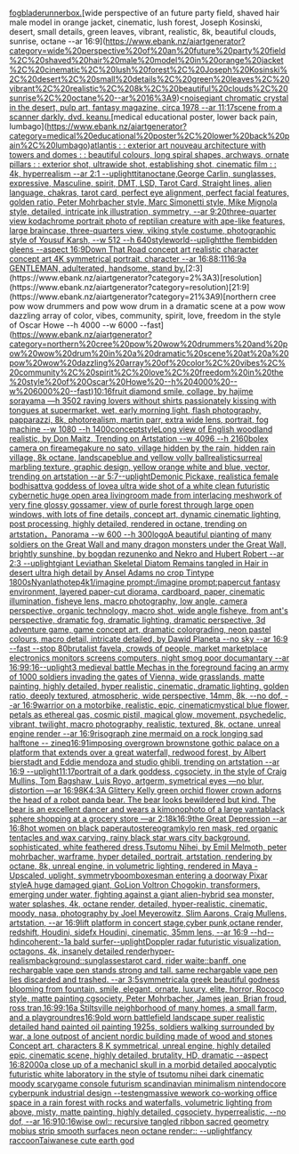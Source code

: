 [fog](https://www.ebank.nz/aiartgenerator?category=fog)[bladerunner](https://www.ebank.nz/aiartgenerator?category=bladerunner)[box.](https://www.ebank.nz/aiartgenerator?category=box.)[wide perspective of an future party field, shaved hair male model in orange jacket, cinematic, lush forest, Joseph Kosinski, desert, small details, green leaves, vibrant, realistic, 8k, beautiful clouds, sunrise, octane --ar 16:9](https://www.ebank.nz/aiartgenerator?category=wide%20perspective%20of%20an%20future%20party%20field%2C%20shaved%20hair%20male%20model%20in%20orange%20jacket%2C%20cinematic%2C%20lush%20forest%2C%20Joseph%20Kosinski%2C%20desert%2C%20small%20details%2C%20green%20leaves%2C%20vibrant%2C%20realistic%2C%208k%2C%20beautiful%20clouds%2C%20sunrise%2C%20octane%20--ar%2016%3A9)[<noise](https://www.ebank.nz/aiartgenerator?category=%3Cnoise)[giant chromatic crystal in the desert, pulp art, fantasy magazine, circa 1978 --ar 11:17](https://www.ebank.nz/aiartgenerator?category=giant%20chromatic%20crystal%20in%20the%20desert%2C%20pulp%20art%2C%20fantasy%20magazine%2C%20circa%201978%20--ar%2011%3A17)[scene from a scanner darkly. dvd. keanu.](https://www.ebank.nz/aiartgenerator?category=scene%20from%20a%20scanner%20darkly.%20dvd.%20keanu.)[medical educational poster, lower back pain, lumbago](https://www.ebank.nz/aiartgenerator?category=medical%20educational%20poster%2C%20lower%20back%20pain%2C%20lumbago)[atlantis : : exterior art nouveau architecture with towers and domes : : beautiful colours, long spiral shapes, archways, ornate pillars : : exterior shot, ultrawide shot, establishing shot, cinematic film : : 4k, hyperrealism --ar 2:1 --uplight](https://www.ebank.nz/aiartgenerator?category=atlantis%20%3A%20%3A%20exterior%20art%20nouveau%20architecture%20with%20towers%20and%20domes%20%3A%20%3A%20beautiful%20colours%2C%20long%20spiral%20shapes%2C%20archways%2C%20ornate%20pillars%20%3A%20%3A%20exterior%20shot%2C%20ultrawide%20shot%2C%20establishing%20shot%2C%20cinematic%20film%20%3A%20%3A%204k%2C%20hyperrealism%20--ar%202%3A1%20--uplight)[titan](https://www.ebank.nz/aiartgenerator?category=titan)[octane,](https://www.ebank.nz/aiartgenerator?category=octane%2C)[George Carlin, sunglasses, expressive, Masculine, spirit, DMT, LSD, Tarot Card, Straight lines, alien language, chakras, tarot card, perfect eye alignment, perfect facial features, golden ratio, Peter Mohrbacher style, Marc Simonetti style, Mike Mignola style, detailed, intricate ink illustration, symmetry, --ar 9:20](https://www.ebank.nz/aiartgenerator?category=George%20Carlin%2C%20sunglasses%2C%20expressive%2C%20Masculine%2C%20spirit%2C%20DMT%2C%20LSD%2C%20Tarot%20Card%2C%20Straight%20lines%2C%20alien%20language%2C%20chakras%2C%20tarot%20card%2C%20perfect%20eye%20alignment%2C%20perfect%20facial%20features%2C%20golden%20ratio%2C%20Peter%20Mohrbacher%20style%2C%20Marc%20Simonetti%20style%2C%20Mike%20Mignola%20style%2C%20detailed%2C%20intricate%20ink%20illustration%2C%20symmetry%2C%20--ar%209%3A20)[three-quarter view kodachrome portrait photo of reptilian creature with ape-like features, large braincase, three-quarters view, viking style costume, photographic style of Yousuf Karsh, --w 512 --h 640](https://www.ebank.nz/aiartgenerator?category=three-quarter%20view%20kodachrome%20portrait%20photo%20of%20reptilian%20creature%20with%20ape-like%20features%2C%20large%20braincase%2C%20three-quarters%20view%2C%20viking%20style%20costume%2C%20photographic%20style%20of%20Yousuf%20Karsh%2C%20--w%20512%20--h%20640)[style](https://www.ebank.nz/aiartgenerator?category=style)[world](https://www.ebank.nz/aiartgenerator?category=world)[--uplight](https://www.ebank.nz/aiartgenerator?category=--uplight)[the flembidden gleens --aspect 16:9](https://www.ebank.nz/aiartgenerator?category=the%20flembidden%20gleens%20--aspect%2016%3A9)[Down That Road concept art realistic character concept art 4K symmetrical portrait, character --ar 16:8](https://www.ebank.nz/aiartgenerator?category=Down%20That%20Road%20concept%20art%20realistic%20character%20concept%20art%204K%20symmetrical%20portrait%2C%20character%20--ar%2016%3A8)[8:11](https://www.ebank.nz/aiartgenerator?category=8%3A11)[16:9](https://www.ebank.nz/aiartgenerator?category=16%3A9)[a GENTLEMAN, adulterated, handsome, stand by.](https://www.ebank.nz/aiartgenerator?category=a%20GENTLEMAN%2C%20adulterated%2C%20handsome%2C%20stand%20by.)[2:3](https://www.ebank.nz/aiartgenerator?category=2%3A3)[resolution](https://www.ebank.nz/aiartgenerator?category=resolution)[21:9](https://www.ebank.nz/aiartgenerator?category=21%3A9)[northern cree pow wow drummers and pow wow drum in a dramatic scene at a pow wow dazzling array of color, vibes, community, spirit, love, freedom in the style of Oscar Howe --h 4000 --w 6000 --fast](https://www.ebank.nz/aiartgenerator?category=northern%20cree%20pow%20wow%20drummers%20and%20pow%20wow%20drum%20in%20a%20dramatic%20scene%20at%20a%20pow%20wow%20dazzling%20array%20of%20color%2C%20vibes%2C%20community%2C%20spirit%2C%20love%2C%20freedom%20in%20the%20style%20of%20Oscar%20Howe%20--h%204000%20--w%206000%20--fast)[10:16](https://www.ebank.nz/aiartgenerator?category=10%3A16)[fruit diamond smile, collage, by hajime sorayama —h 350](https://www.ebank.nz/aiartgenerator?category=fruit%20diamond%20smile%2C%20collage%2C%20by%20hajime%20sorayama%20%E2%80%94h%20350)[2 raving lovers without shirts passionately kissing with tongues at supermarket, wet, early morning light, flash photography, papparazzi, 8k, photorealism, martin parr, extra wide lens, portrait, fog machine --w 1080 --h 1400](https://www.ebank.nz/aiartgenerator?category=2%20raving%20lovers%20without%20shirts%20passionately%20kissing%20with%20tongues%20at%20supermarket%2C%20wet%2C%20early%20morning%20light%2C%20flash%20photography%2C%20papparazzi%2C%208k%2C%20photorealism%2C%20martin%20parr%2C%20extra%20wide%20lens%2C%20portrait%2C%20fog%20machine%20--w%201080%20--h%201400)[concept](https://www.ebank.nz/aiartgenerator?category=concept)[style](https://www.ebank.nz/aiartgenerator?category=style)[Long view of English woodland realistic, by Don Maitz, Trending on Artstation    --w 4096  --h 2160](https://www.ebank.nz/aiartgenerator?category=Long%20view%20of%20English%20woodland%20realistic%2C%20by%20Don%20Maitz%2C%20Trending%20on%20Artstation%20%20%20%20--w%204096%20%20--h%202160)[bolex camera on fire](https://www.ebank.nz/aiartgenerator?category=bolex%20camera%20on%20fire)[amegakure no sato, village hidden by the rain, hidden rain village, 8k octane, landscape](https://www.ebank.nz/aiartgenerator?category=amegakure%20no%20sato%2C%20village%20hidden%20by%20the%20rain%2C%20hidden%20rain%20village%2C%208k%20octane%2C%20landscape)[blue and yellow volly ball](https://www.ebank.nz/aiartgenerator?category=blue%20and%20yellow%20volly%20ball)[realistic](https://www.ebank.nz/aiartgenerator?category=realistic)[surreal marbling texture, graphic design, yellow orange white and blue, vector, trending on artstation --ar 5:7](https://www.ebank.nz/aiartgenerator?category=surreal%20marbling%20texture%2C%20graphic%20design%2C%20yellow%20orange%20white%20and%20blue%2C%20vector%2C%20trending%20on%20artstation%20--ar%205%3A7)[](https://www.ebank.nz/aiartgenerator?category=)[--uplight](https://www.ebank.nz/aiartgenerator?category=--uplight)[Demonic Pickaxe, realistic](https://www.ebank.nz/aiartgenerator?category=Demonic%20Pickaxe%2C%20realistic)[a female bodhisattva goddess of love](https://www.ebank.nz/aiartgenerator?category=a%20female%20bodhisattva%20goddess%20of%20love)[a ultra wide shot of a white clean futuristic cybernetic huge open area livingroom made from interlacing meshwork of very fine glossy gossamer, view of purle forest through large open windows, with lots of fine details, concept art, dynamic cinematic lighting, post processing, highly detailed, rendered in octane, trending on artstation，Panorama --w 600 --h 300](https://www.ebank.nz/aiartgenerator?category=a%20ultra%20wide%20shot%20of%20a%20white%20clean%20futuristic%20cybernetic%20huge%20open%20area%20livingroom%20made%20from%20interlacing%20meshwork%20of%20very%20fine%20glossy%20gossamer%2C%20view%20of%20purle%20forest%20through%20large%20open%20windows%2C%20with%20lots%20of%20fine%20details%2C%20concept%20art%2C%20dynamic%20cinematic%20lighting%2C%20post%20processing%2C%20highly%20detailed%2C%20rendered%20in%20octane%2C%20trending%20on%20artstation%EF%BC%8CPanorama%20--w%20600%20--h%20300)[logo](https://www.ebank.nz/aiartgenerator?category=logo)[A beautiful pianting of many soldiers on the Great Wall and many dragon monsters under the Great Wall, brightly sunshine, by bogdan rezunenko and Nekro and Hubert Robert --ar 2:3 --uplight](https://www.ebank.nz/aiartgenerator?category=A%20beautiful%20pianting%20of%20many%20soldiers%20on%20the%20Great%20Wall%20and%20many%20dragon%20monsters%20under%20the%20Great%20Wall%2C%20brightly%20sunshine%2C%20by%20bogdan%20rezunenko%20and%20Nekro%20and%20Hubert%20Robert%20--ar%202%3A3%20--uplight)[giant  Leviathan Skeletal Diatom  Remains tangled in Hair in desert ultra high detail  by Ansel Adams no crop Tintype 1800s](https://www.ebank.nz/aiartgenerator?category=giant%20%20Leviathan%20Skeletal%20Diatom%20%20Remains%20tangled%20in%20Hair%20in%20desert%20ultra%20high%20detail%20%20by%20Ansel%20Adams%20no%20crop%20Tintype%201800s)[Nyanlathotep](https://www.ebank.nz/aiartgenerator?category=Nyanlathotep)[4k](https://www.ebank.nz/aiartgenerator?category=4k)[1](https://www.ebank.nz/aiartgenerator?category=1)[/imagine prompt:/imagine prompt:papercut fantasy environment, layered paper-cut diorama, cardboard, paper, cinematic illumination, fisheye lens, macro photography, low angle, camera perspective, organic technology, macro shot, wide angle fisheye, from ant's perspective, dramatic fog, dramatic lighting, dramatic perspective, 3d adventure game, game concept art, dramatic colorgrading, neon pastel colours, macro detail, intricate detailed, by Dawid Planeta --no sky --ar 16:9 --fast --stop 80](https://www.ebank.nz/aiartgenerator?category=/imagine%20prompt%3A/imagine%20prompt%3Apapercut%20fantasy%20environment%2C%20layered%20paper-cut%20diorama%2C%20cardboard%2C%20paper%2C%20cinematic%20illumination%2C%20fisheye%20lens%2C%20macro%20photography%2C%20low%20angle%2C%20camera%20perspective%2C%20organic%20technology%2C%20macro%20shot%2C%20wide%20angle%20fisheye%2C%20from%20ant%27s%20perspective%2C%20dramatic%20fog%2C%20dramatic%20lighting%2C%20dramatic%20perspective%2C%203d%20adventure%20game%2C%20game%20concept%20art%2C%20dramatic%20colorgrading%2C%20neon%20pastel%20colours%2C%20macro%20detail%2C%20intricate%20detailed%2C%20by%20Dawid%20Planeta%20--no%20sky%20--ar%2016%3A9%20--fast%20--stop%2080)[brutalist favela, crowds of people, market marketplace electronics monitors screens computers, night smog poor documantary --ar 16:9](https://www.ebank.nz/aiartgenerator?category=brutalist%20favela%2C%20crowds%20of%20people%2C%20market%20marketplace%20electronics%20monitors%20screens%20computers%2C%20night%20smog%20poor%20documantary%20--ar%2016%3A9)[9:16](https://www.ebank.nz/aiartgenerator?category=9%3A16)[--uplight](https://www.ebank.nz/aiartgenerator?category=--uplight)[3 medieval battle Mechas in the foreground facing an army of 1000 soldiers invading the gates of Vienna, wide grasslands, matte painting, highly detailed, hyper realistic, cinematic, dramatic lighting, golden ratio, deeply textured, atmospheric, wide perspective, 14mm, 8k, --no dof, --ar 16:9](https://www.ebank.nz/aiartgenerator?category=3%20medieval%20battle%20Mechas%20in%20the%20foreground%20facing%20an%20army%20of%201000%20soldiers%20invading%20the%20gates%20of%20Vienna%2C%20wide%20grasslands%2C%20matte%20painting%2C%20highly%20detailed%2C%20hyper%20realistic%2C%20cinematic%2C%20dramatic%20lighting%2C%20golden%20ratio%2C%20deeply%20textured%2C%20atmospheric%2C%20wide%20perspective%2C%2014mm%2C%208k%2C%20--no%20dof%2C%20--ar%2016%3A9)[warrior on a motorbike, realistic, epic, cinematic](https://www.ebank.nz/aiartgenerator?category=warrior%20on%20a%20motorbike%2C%20realistic%2C%20epic%2C%20cinematic)[mystical blue flower, petals as ethereal gas, cosmic pistil, magical glow, movement, psychedelic, vibrant, twilight, macro photography, realistic, textured, 8k, octane, unreal engine render --ar 16:9](https://www.ebank.nz/aiartgenerator?category=mystical%20blue%20flower%2C%20petals%20as%20ethereal%20gas%2C%20cosmic%20pistil%2C%20magical%20glow%2C%20movement%2C%20psychedelic%2C%20vibrant%2C%20twilight%2C%20macro%20photography%2C%20realistic%2C%20textured%2C%208k%2C%20octane%2C%20unreal%20engine%20render%20--ar%2016%3A9)[risograph zine mermaid on a rock longing sad halftone -- zineq](https://www.ebank.nz/aiartgenerator?category=risograph%20zine%20mermaid%20on%20a%20rock%20longing%20sad%20halftone%20--%20zineq)[16:9](https://www.ebank.nz/aiartgenerator?category=16%3A9)[1](https://www.ebank.nz/aiartgenerator?category=1)[imposing overgrown brownstone gothic palace on a platform that extends over a great waterfall, redwood forest, by Albert bierstadt and Eddie mendoza and studio ghibli, trending on artstation --ar 16:9 --uplight](https://www.ebank.nz/aiartgenerator?category=imposing%20overgrown%20brownstone%20gothic%20palace%20on%20a%20platform%20that%20extends%20over%20a%20great%20waterfall%2C%20redwood%20forest%2C%20by%20Albert%20bierstadt%20and%20Eddie%20mendoza%20and%20studio%20ghibli%2C%20trending%20on%20artstation%20--ar%2016%3A9%20--uplight)[11:17](https://www.ebank.nz/aiartgenerator?category=11%3A17)[portrait of a dark goddess, cgsociety, in the style of  Craig Mullins, Tom Bagshaw, Luis Royo, artgerm, symetrical eyes —no blur, distortion —ar 16:9](https://www.ebank.nz/aiartgenerator?category=portrait%20of%20a%20dark%20goddess%2C%20cgsociety%2C%20in%20the%20style%20of%20%20Craig%20Mullins%2C%20Tom%20Bagshaw%2C%20Luis%20Royo%2C%20artgerm%2C%20symetrical%20eyes%20%E2%80%94no%20blur%2C%20distortion%20%E2%80%94ar%2016%3A9)[8K](https://www.ebank.nz/aiartgenerator?category=8K)[4:3](https://www.ebank.nz/aiartgenerator?category=4%3A3)[A Glittery Kelly green orchid flower crown adorns the head of a robot panda bear. The bear looks bewildered but kind. The bear is an excellent dancer and wears a kimono](https://www.ebank.nz/aiartgenerator?category=A%20Glittery%20Kelly%20green%20orchid%20flower%20crown%20adorns%20the%20head%20of%20a%20robot%20panda%20bear.%20The%20bear%20looks%20bewildered%20but%20kind.%20The%20bear%20is%20an%20excellent%20dancer%20and%20wears%20a%20kimono)[photo of a large vantablack sphere shopping at a grocery store —ar 2:1](https://www.ebank.nz/aiartgenerator?category=photo%20of%20a%20large%20vantablack%20sphere%20shopping%20at%20a%20grocery%20store%20%E2%80%94ar%202%3A1)[8k](https://www.ebank.nz/aiartgenerator?category=8k)[16:9](https://www.ebank.nz/aiartgenerator?category=16%3A9)[the Great Depression --ar 16:8](https://www.ebank.nz/aiartgenerator?category=the%20Great%20Depression%20--ar%2016%3A8)[hot women on black paper](https://www.ebank.nz/aiartgenerator?category=hot%20women%20on%20black%20paper)[autostereogram](https://www.ebank.nz/aiartgenerator?category=autostereogram)[kylo ren mask, red organic tentacles and wax carving, rainy black star wars city background, sophisticated, white feathered dress,Tsutomu Nihei, by Emil Melmoth, peter mohrbacher, warframe, hyper detailed, portrait, artstation, rendering by octane, 8k, unreal engine, in volumetric lighting, rendered in Maya - Upscaled, uplight, symmetry](https://www.ebank.nz/aiartgenerator?category=kylo%20ren%20mask%2C%20red%20organic%20tentacles%20and%20wax%20carving%2C%20rainy%20black%20star%20wars%20city%20background%2C%20sophisticated%2C%20white%20feathered%20dress%2CTsutomu%20Nihei%2C%20by%20Emil%20Melmoth%2C%20peter%20mohrbacher%2C%20warframe%2C%20hyper%20detailed%2C%20portrait%2C%20artstation%2C%20rendering%20by%20octane%2C%208k%2C%20unreal%20engine%2C%20in%20volumetric%20lighting%2C%20rendered%20in%20Maya%20-%20Upscaled%2C%20uplight%2C%20symmetry)[boomboxes](https://www.ebank.nz/aiartgenerator?category=boomboxes)[man entering a doorway Pixar style](https://www.ebank.nz/aiartgenerator?category=man%20entering%20a%20doorway%20Pixar%20style)[A huge damaged giant, GoLion Voltron Chogokin, transformers, emerging under water, fighting against a giant alien-hybrid sea monster, water splashes, 4k, octane render, detailed, hyper-realistic, cinematic, moody, nasa, photography by Joel Meyerowitz, Slim Aarons, Craig Mullens, artstation, --ar 16:9](https://www.ebank.nz/aiartgenerator?category=A%20huge%20damaged%20giant%2C%20GoLion%20Voltron%20Chogokin%2C%20transformers%2C%20emerging%20under%20water%2C%20fighting%20against%20a%20giant%20alien-hybrid%20sea%20monster%2C%20water%20splashes%2C%204k%2C%20octane%20render%2C%20detailed%2C%20hyper-realistic%2C%20cinematic%2C%20moody%2C%20nasa%2C%20photography%20by%20Joel%20Meyerowitz%2C%20Slim%20Aarons%2C%20Craig%20Mullens%2C%20artstation%2C%20--ar%2016%3A9)[lift platform in concert stage,cyber punk,octane render, redshift, Houdini, sidefx Houdini, cinematic, 35mm lens, --ar 16:9 --hd](https://www.ebank.nz/aiartgenerator?category=lift%20platform%20in%20concert%20stage%2Ccyber%20punk%2Coctane%20render%2C%20redshift%2C%20Houdini%2C%20sidefx%20Houdini%2C%20cinematic%2C%2035mm%20lens%2C%20--ar%2016%3A9%20--hd)[--hd](https://www.ebank.nz/aiartgenerator?category=--hd)[incoherent:-1](https://www.ebank.nz/aiartgenerator?category=incoherent%3A-1)[a bald surfer](https://www.ebank.nz/aiartgenerator?category=a%20bald%20surfer)[--uplight](https://www.ebank.nz/aiartgenerator?category=--uplight)[Doppler radar futuristic visualization, octagons, 4k, insanely detailed render](https://www.ebank.nz/aiartgenerator?category=Doppler%20radar%20futuristic%20visualization%2C%20octagons%2C%204k%2C%20insanely%20detailed%20render)[hyper-realism](https://www.ebank.nz/aiartgenerator?category=hyper-realism)[background::](https://www.ebank.nz/aiartgenerator?category=background%3A%3A)[sunglasses](https://www.ebank.nz/aiartgenerator?category=sunglasses)[tarot card, rider waite::banff. one rechargable vape pen stands strong and tall. same rechargable vape pen lies discarded and trashed. --ar 3:5](https://www.ebank.nz/aiartgenerator?category=tarot%20card%2C%20rider%20waite%3A%3Abanff.%20one%20rechargable%20vape%20pen%20stands%20strong%20and%20tall.%20same%20rechargable%20vape%20pen%20lies%20discarded%20and%20trashed.%20--ar%203%3A5)[symmetrical](https://www.ebank.nz/aiartgenerator?category=symmetrical)[a greek beautiful godness blooming from fountain, smile, elegant, ornate, luxury, elite, horror, Rococo style, matte painting,cgsociety, Peter Mohrbacher, James jean, Brian froud, ross tran,](https://www.ebank.nz/aiartgenerator?category=a%20greek%20beautiful%20godness%20blooming%20from%20fountain%2C%20smile%2C%20elegant%2C%20ornate%2C%20luxury%2C%20elite%2C%20horror%2C%20Rococo%20style%2C%20matte%20painting%2Ccgsociety%2C%20Peter%20Mohrbacher%2C%20James%20jean%2C%20Brian%20froud%2C%20ross%20tran%2C)[16:9](https://www.ebank.nz/aiartgenerator?category=16%3A9)[9:16](https://www.ebank.nz/aiartgenerator?category=9%3A16)[a Stiltsville neighborhood of many homes, a small farm, and a playground](https://www.ebank.nz/aiartgenerator?category=a%20Stiltsville%20neighborhood%20of%20many%20homes%2C%20a%20small%20farm%2C%20and%20a%20playground)[res](https://www.ebank.nz/aiartgenerator?category=res)[16:9](https://www.ebank.nz/aiartgenerator?category=16%3A9)[old worn battlefield landscape super realistic detailed hand painted oil painting 1925s, soldiers walking surrounded by war, a lone outpost of ancient nordic building made of wood and stones Concept art, characters 8 K symmetrical, unreal engine, highly detailed  epic, cinematic scene, highly detailed,  brutality, HD, dramatic --aspect 16:8](https://www.ebank.nz/aiartgenerator?category=old%20worn%20battlefield%20landscape%20super%20realistic%20detailed%20hand%20painted%20oil%20painting%201925s%2C%20soldiers%20walking%20surrounded%20by%20war%2C%20a%20lone%20outpost%20of%20ancient%20nordic%20building%20made%20of%20wood%20and%20stones%20Concept%20art%2C%20characters%208%20K%20symmetrical%2C%20unreal%20engine%2C%20highly%20detailed%20%20epic%2C%20cinematic%20scene%2C%20highly%20detailed%2C%20%20brutality%2C%20HD%2C%20dramatic%20--aspect%2016%3A8)[2000](https://www.ebank.nz/aiartgenerator?category=2000)[a close up of a mechanicl skull in a morbid detailed apocalyptic futuristic white laboratory in the style of tsutomu nihei dark cinematic moody scary](https://www.ebank.nz/aiartgenerator?category=a%20close%20up%20of%20a%20mechanicl%20skull%20in%20a%20morbid%20detailed%20apocalyptic%20futuristic%20white%20laboratory%20in%20the%20style%20of%20tsutomu%20nihei%20dark%20cinematic%20moody%20scary)[game console futurism scandinavian minimalism nintendocore cyberpunk industrial design --test](https://www.ebank.nz/aiartgenerator?category=game%20console%20futurism%20scandinavian%20minimalism%20nintendocore%20cyberpunk%20industrial%20design%20--test)[eng](https://www.ebank.nz/aiartgenerator?category=eng)[massive wework co-working office space in a rain forest with rocks and waterfalls, volumetric lighting from above, misty, matte painting, highly detailed, cgsociety, hyperrealistic, --no dof, --ar 16:9](https://www.ebank.nz/aiartgenerator?category=massive%20wework%20co-working%20office%20space%20in%20a%20rain%20forest%20with%20rocks%20and%20waterfalls%2C%20volumetric%20lighting%20from%20above%2C%20misty%2C%20matte%20painting%2C%20highly%20detailed%2C%20cgsociety%2C%20hyperrealistic%2C%20--no%20dof%2C%20--ar%2016%3A9)[10:16](https://www.ebank.nz/aiartgenerator?category=10%3A16)[wise owl:: recursive tangled ribbon sacred geometry mobius strip smooth surfaces neon octane render:: --uplight](https://www.ebank.nz/aiartgenerator?category=wise%20owl%3A%3A%20recursive%20tangled%20ribbon%20sacred%20geometry%20mobius%20strip%20smooth%20surfaces%20neon%20octane%20render%3A%3A%20--uplight)[fancy raccoon](https://www.ebank.nz/aiartgenerator?category=fancy%20raccoon)[Taiwanese cute earth god](https://www.ebank.nz/aiartgenerator?category=Taiwanese%20cute%20earth%20god)